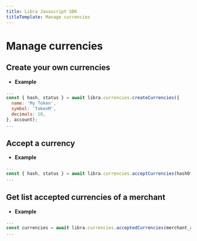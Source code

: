 ```yaml
---
title: Libra Javascript SDK
titleTemplate: Manage currencies
---
```


# Manage currencies

## Create your own currencies

- **Example**
```js
...
const { hash, status } = await libra.currencies.createCurrencies({
  name: 'My Token',
  symbol: 'TokenM',
  decimals: 10,
}, account);
...
```

## Accept a currency

- **Example**
```js
...
const { hash, status } = await libra.currencies.acceptCurrencies(hashOfCurrency, account);
...
```

## Get list accepted currencies of a merchant

- **Example**
```js
...
const currencies = await libra.currencies.acceptedCurrencies(merchant_address);
...
```